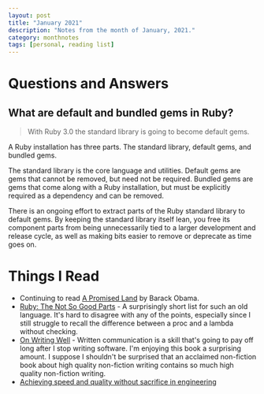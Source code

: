 ```yaml
---
layout: post
title: "January 2021"
description: "Notes from the month of January, 2021."
category: monthnotes
tags: [personal, reading list]
---
```


# Questions and Answers

## What are default and bundled gems in Ruby?
> With Ruby 3.0 the standard library is going to become default gems.

A Ruby installation has three parts. The standard library, default gems, and bundled gems.

The standard library is the core language and utilities. Default gems are gems that cannot be removed, but need not be required. Bundled gems are gems that come along with a Ruby installation, but must be explicitly required as a dependency and can be removed.

There is an ongoing effort to extract parts of the Ruby standard library to default gems. By keeping the standard library itself lean, you free its component parts from being unnecessarily tied to a larger development and release cycle, as well as making bits easier to remove or deprecate as time goes on.

# Things I Read

* Continuing to read [A Promised Land](https://www.goodreads.com/book/show/55361205-a-promised-land) by Barack Obama.
* [Ruby: The Not So Good Parts](https://www.chrismytton.com/ruby-the-not-so-good-parts/) - A surprisingly short list for such an old language. It's hard to disagree with any of the points, especially since I still struggle to recall the difference between a proc and a lambda without checking.
* [On Writing Well](https://www.goodreads.com/book/show/53343.On_Writing_Well) - Written communication is a skill that's going to pay off long after I stop writing software. I'm enjoying this book a surprising amount. I suppose I shouldn't be surprised that an acclaimed non-fiction book about high quality non-fiction writing contains so much high quality non-fiction writing.
* [Achieving speed and quality without sacrifice in engineering](https://leaddev.com/technical-direction-strategy/achieving-speed-and-quality-without-sacrifice-engineering?utm_source=twitter&utm_medium=social&utm_content=reuben-sutton&utm_campaign=con-launchydarkly)